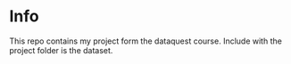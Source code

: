 # Info 

This repo contains my project form the dataquest course. Include with the project folder is the dataset. 